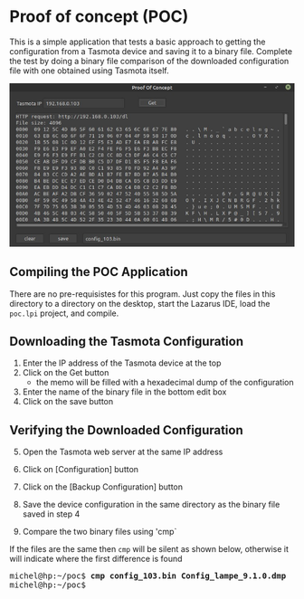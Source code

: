 # Proof of concept (POC)

This is a simple application that tests a basic approach to getting the configuration from a Tasmota device and saving it to a binary file. Complete the test by doing a binary file comparison of the downloaded configuration file with one obtained using Tasmota itself.

![](screenshot.jpg)

## Compiling the POC Application

There are no pre-requisistes for this program. Just copy the files in this directory to a directory on the desktop, start the Lazarus IDE, load the `poc.lpi` project, and compile. 

## Downloading the Tasmota Configuration 

1. Enter the IP address of the Tasmota device at the top
2. Click on the Get button
    - the memo will be filled with a hexadecimal dump of the configuration
3. Enter the name of the binary file in the bottom edit box
4. Click on the save button

## Verifying the Downloaded Configuration

5. Open the Tasmota web server at the same IP address
6. Click on [Configuration] button
7. Click on the [Backup Configuration] button
8. Save the device configuration in the same directory as the binary file saved in step 4

9. Compare the two binary files using 'cmp`

If the files are the same then `cmp` will be silent as shown below, otherwise it will indicate where the first difference is found

<pre>
michel@hp:~/poc$ <b>cmp config_103.bin Config_lampe_9.1.0.dmp</b>
michel@hp:~/poc$ 
</pre>
